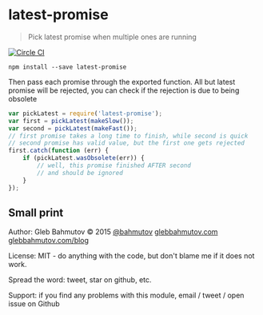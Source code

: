 # latest-promise

> Pick latest promise when multiple ones are running

[![Circle CI](https://circleci.com/gh/bahmutov/latest-promise.svg?style=svg)](https://circleci.com/gh/bahmutov/latest-promise)

    npm install --save latest-promise

Then pass each promise through the exported function. All but latest promise will be rejected,
you can check if the rejection is due to being obsolete

```js
var pickLatest = require('latest-promise');
var first = pickLatest(makeSlow());
var second = pickLatest(makeFast());
// first promise takes a long time to finish, while second is quick
// second promise has valid value, but the first one gets rejected
first.catch(function (err) {
    if (pickLatest.wasObsolete(err)) {
        // well, this promise finished AFTER second
        // and should be ignored
    }
});
```

## Small print

Author: Gleb Bahmutov &copy; 2015
[@bahmutov](https://twitter.com/bahmutov) [glebbahmutov.com](http://glebbahmutov.com)
[glebbahmutov.com/blog](http://glebbahmutov.com/blog)

License: MIT - do anything with the code, but don't blame me if it does not work.

Spread the word: tweet, star on github, etc.

Support: if you find any problems with this module, email / tweet / open issue on Github

